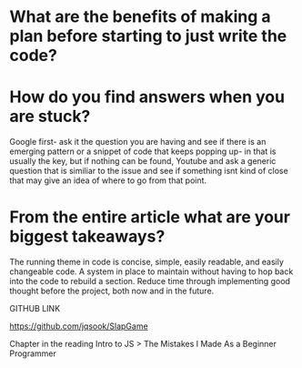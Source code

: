 # What are the benefits of making a plan before starting to just write the code?

# How do you find answers when you are stuck?

Google first- ask it the question you are having and see if there is an emerging pattern or a snippet of code that keeps popping up- in that is usually the key, but if nothing can be found, Youtube and ask a generic question that is similiar to the issue and see if something isnt kind of close that may give an idea of where to go from that point.

# From the entire article what are your biggest takeaways?

The running theme in code is concise, simple, easily readable, and easily changeable code. A system in place to maintain without having to hop back into the code to rebuild a section. Reduce time through implementing good thought before the project, both now and in the future.

GITHUB LINK

https://github.com/jqsook/SlapGame

Chapter in the reading
Intro to JS > The Mistakes I Made As a Beginner Programmer
